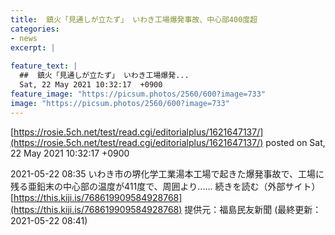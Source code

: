 ```yaml
---
title:  鎮火「見通しが立たず」 いわき工場爆発事故、中心部400度超  
categories:
- news
excerpt: |
  
feature_text: |
  ##  鎮火「見通しが立たず」 いわき工場爆発...
  Sat, 22 May 2021 10:32:17  +0900
feature_image: "https://picsum.photos/2560/600?image=733"
image: "https://picsum.photos/2560/600?image=733"
---
```


[https://rosie.5ch.net/test/read.cgi/editorialplus/1621647137/](https://rosie.5ch.net/test/read.cgi/editorialplus/1621647137/)
posted on Sat, 22 May 2021 10:32:17  +0900

<!--more-->

2021-05-22 08:35 いわき市の堺化学工業湯本工場で起きた爆発事故で、工場に残る亜鉛末の中心部の温度が411度で、周囲より...... 続きを読む（外部サイト） [https://this.kiji.is/768619909584928768](https://this.kiji.is/768619909584928768) 提供元：福島民友新聞 (最終更新：2021-05-22 08:41)
